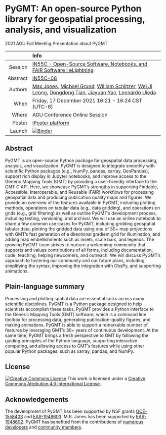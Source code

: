 # PyGMT: An open-source Python library for geospatial processing, analysis, and visualization
2021 AGU Fall Meeting Presentation about PyGMT

|    |Info|
|---:|:---|
| Session | [IN55C - Open-Source Software, Notebooks, and FAIR Software I eLightning](https://agu.confex.com/agu/fm21/meetingapp.cgi/Session/140226) |
| Abstract | [IN55C-08](https://agu.confex.com/agu/fm21/meetingapp.cgi/Paper/916483) |
| Authors | [Max Jones](https://github.com/maxrjones), [Michael Grund](https://github.com/michaelgrund), [William Schlitzer](https://github.com/willschlitzer), [Wei Ji Leong](https://github.com/weiji14), [Dongdong Tian](https://seisman.info/), [Jiayuan Yao](https://github.com/core-man), [Leonardo Uieda](http://www.leouieda.com/) | 
| When | Friday, 17 December 2021 16:21 - 16:24 CST (UTC-6) |
| Where | AGU Conference Online Session |
| Poster | [iPoster platform](https://agu2021fallmeeting-agu.ipostersessions.com/?s=94-C4-D2-7C-51-67-78-1E-FC-65-B9-40-08-44-C5-D7) |
| Launch | [![Binder](https://mybinder.org/badge_logo.svg)](https://mybinder.org/v2/gh/maxrjones/agu2021/HEAD) |

## Abstract

PyGMT is an open-source Python package for geospatial data processing, analysis, and visualization. PyGMT is designed to integrate smoothly with scientific Python packages (e.g., NumPy, pandas, xarray, GeoPandas), support rich display in Jupyter notebooks, and improve access to the Generic Mapping Tools (GMT) by providing a user-friendly interface to the GMT C API. Here, we showcase PyGMT’s strengths in supporting Findable, Accessible, Interoperable, and Reusable (FAIR) workflows for processing geospatial data and producing publication quality maps and figures. We provide an overview of the features available in PyGMT, including plotting methods, operations on tabular data (e.g., data gridding), and operations on grids (e.g., grid filtering) as well as outline PyGMT’s development process, including testing, versioning, and archival. We will use an online notebook to share a few common use-cases for PyGMT, including gridding geospatial tabular data, plotting the gridded data using one of 30+ map projections with GMT’s fast generation of a directional gradient grid for illumination, and adding map embellishments such as insets, scale bars, and legends. The growing PyGMT team strives to nurture a welcoming community that supports and values contributions of all forms, including documentation, code, teaching, helping newcomers, and outreach. We will discuss PyGMT’s approach to fostering our community and our future plans, including simplifying the syntax, improving the integration with ObsPy, and supporting animations.

## Plain-language summary

Processing and plotting spatial data are essential tasks across many scientific disciplines. PyGMT is a Python package designed to help scientists accomplish these tasks. PyGMT provides a Python interface to the Generic Mapping Tools (GMT) software, which is a command line toolbox for processing data, generating publication-quality figures, and making animations. PyGMT is able to support a remarkable number of features by leveraging GMT’s 30+ years of continuous development. At the same time, PyGMT brings a fresh perspective to GMT by following the guiding principles of the Python language, supporting interactive computing, and allowing access to GMT’s features while using other popular Python packages, such as xarray, pandas, and NumPy.

## License

[![Creative Commons License](https://i.creativecommons.org/l/by/4.0/88x31.png)](http://creativecommons.org/licenses/by/4.0/)
This work is licensed under a
[Creative Commons Attribution 4.0 International License](http://creativecommons.org/licenses/by/4.0/).

## Acknowledgements

The development of PyGMT has been supported by NSF grants
[OCE-1558403](https://www.nsf.gov/awardsearch/showAward?AWD_ID=1558403) and
[EAR-1948603](https://www.nsf.gov/awardsearch/showAward?AWD_ID=1948602).
M.R. Jones has been supported by [EAR-1948602](https://nsf.gov/awardsearch/showAward?AWD_ID=19486020).
PyGMT has benefited from the contributions of [numerous developers](https://github.com/GenericMappingTools/pygmt/blob/main/AUTHORS.md)
and [community members](https://forum.generic-mapping-tools.org/).
